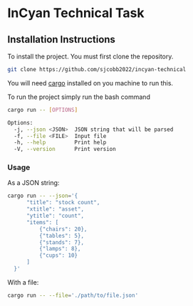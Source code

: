 
# InCyan Technical Task 


## Installation Instructions

To install the project. You must first clone the repository.

```bash
git clone https://github.com/sjcobb2022/incyan-technical
```

You will need [cargo](https://www.rust-lang.org/tools/install) installed on you machine to run this.

To run the project simply run the bash command

```bash
cargo run -- [OPTIONS]
```


```bash
Options:
  -j, --json <JSON>  JSON string that will be parsed
  -f, --file <FILE>  Input file
  -h, --help         Print help
  -V, --version      Print version
```


### Usage


As a JSON string:
```bash
cargo run -- --json='{
      "title": "stock count",
      "xtitle": "asset",
      "ytitle": "count",
      "items": [
          {"chairs": 20},
          {"tables": 5},
          {"stands": 7},
          {"lamps": 8},
          {"cups": 10}
      ]
  }'
```

With a file:
```bash
cargo run -- --file='./path/to/file.json'
```


